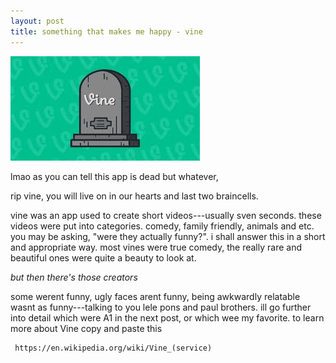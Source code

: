```yaml
---
layout: post
title: something that makes me happy - vine
---
```


![blog header](/images/ripvine2.png)

lmao as you can tell this app is dead but whatever, 

rip vine, you will live on in our hearts and last two braincells.

vine was an app used to create short videos---usually sven seconds. these videos were put into categories. comedy, family friendly, animals and etc. you may be asking, "were they actually funny?". i shall answer this in a short and appropriate way.
most vines were true comedy, the really rare and beautiful ones were quite a beauty to look at.

*but then there's those creators*

some werent funny, ugly faces arent funny, being awkwardly relatable wasnt as funny---talking to you lele pons and paul brothers. ill go further into detail which were A1 in the next post, or which wee my favorite. to learn more about Vine copy and paste this

     https://en.wikipedia.org/wiki/Vine_(service)
